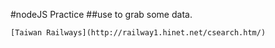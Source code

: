 #nodeJS Practice 
##use to grab some data.

```
[Taiwan Railways](http://railway1.hinet.net/csearch.htm/) 
```
